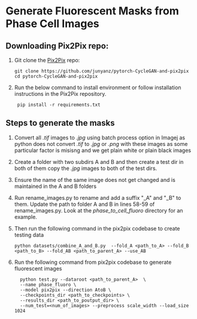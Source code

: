 # Generate Fluorescent Masks from Phase Cell Images


## Downloading Pix2Pix repo:
1. Git clone the [Pix2Pix](https://github.com/junyanz/pytorch-CycleGAN-and-pix2pix) repo:
    ```
    git clone https://github.com/junyanz/pytorch-CycleGAN-and-pix2pix
    cd pytorch-CycleGAN-and-pix2pix
    ```
2. Run the below command to install environment or follow installation instructions in the Pix2Pix repository.
   ```
    pip install -r requirements.txt
   ``` 

## Steps to generate the masks
1. Convert all *.tif* images to *.jpg* using batch process option in Imagej as python does not convert *.tif* to *.jpg* or *.png* with these images as some particular factor is misisng and we get plain white or plain black images
2. Create a folder with two subdirs A and B and then create a test dir in both of them copy the *.jpg* images to both of the test dirs. 
3. Ensure the name of the same image does not get changed and is maintained in the A and B folders
3. Run rename_images.py to rename and add a  suffix "_A" and "_B" to them. Update the path to folder A and B in lines 58-59 of rename_images.py. Look at the *phase_to_cell_fluoro* directory for an example. 
4. Then run the following command  in the pix2pix codebase to create testing data

    ```
    python datasets/combine_A_and_B.py  --fold_A <path_to_A> --fold_B <path_to_B> --fold_AB <path_to_parent_A> --use_AB 
    ```
5. Run the following command from pix2pix codebase to generate fluorescent images
    ```
      python test.py --dataroot <path_to_parent_A>  \
      --name phase_fluoro \
      --model pix2pix --direction AtoB \
      --checkpoints_dir <path_to_checkpoints> \
      --results_dir <path_to_poutput_dir> \
      --num_test=<num_of_images> --preprocess scale_width --load_size 1024
    ```


